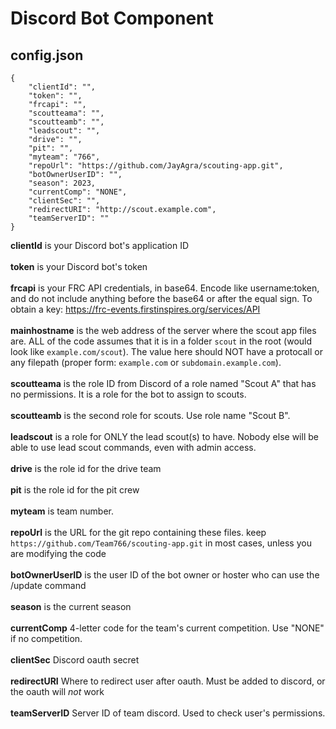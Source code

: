 # Discord Bot Component

## config.json
```
{
	"clientId": "",
	"token": "",
	"frcapi": "",
	"scoutteama": "",
	"scoutteamb": "",
	"leadscout": "",
	"drive": "",
	"pit": "",
	"myteam": "766",
	"repoUrl": "https://github.com/JayAgra/scouting-app.git",
	"botOwnerUserID": "",
	"season": 2023,
	"currentComp": "NONE",
	"clientSec": "",
	"redirectURI": "http://scout.example.com",
	"teamServerID": ""
}
```
**clientId** is your Discord bot's application ID<br><br>
**token** is your Discord bot's token<br><br>
**frcapi** is your FRC API credentials, in base64. Encode like username:token, and do not include anything before the base64 or after the equal sign. To obtain a key: https://frc-events.firstinspires.org/services/API<br><br>
**mainhostname** is the web address of the server where the scout app files are. ALL of the code assumes that it is in a folder `scout` in the root (would look like `example.com/scout`). The value here should NOT have a protocall or any filepath (proper form: `example.com` or `subdomain.example.com`).<br><br>
**scoutteama** is the role ID from Discord of a role named "Scout A" that has no permissions. It is a role for the bot to assign to scouts.<br><br>
**scoutteamb** is the second role for scouts. Use role name "Scout B".<br><br>
**leadscout** is a role for ONLY the lead scout(s) to have. Nobody else will be able to use lead scout commands, even with admin access.<br><br>
**drive** is the role id for the drive team<br><br>
**pit** is the role id for the pit crew<br><br>
**myteam** is team number.<br><br>
**repoUrl** is the URL for the git repo containing these files. keep `https://github.com/Team766/scouting-app.git` in most cases, unless you are modifying the code<br><br>
**botOwnerUserID** is the user ID of the bot owner or hoster who can use the /update command<br><br>
**season** is the current season<br><br>
**currentComp** 4-letter code for the team's current competition. Use "NONE" if no competition.<br><br>
**clientSec** Discord oauth secret<br><br>
**redirectURI** Where to redirect user after oauth. Must be added to discord, or the oauth will *not* work<br><br>
**teamServerID** Server ID of team discord. Used to check user's permissions.
